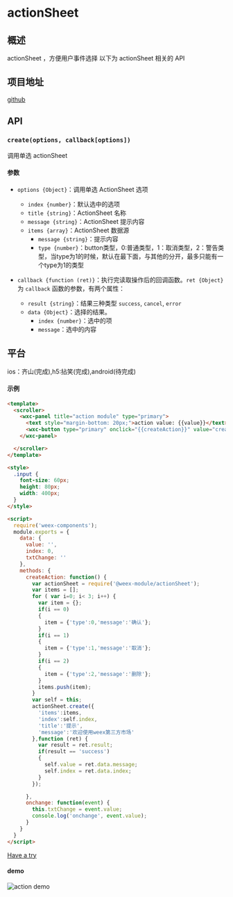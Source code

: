 # actionSheet


## 概述

actionSheet ，方便用户事件选择 以下为 actionSheet 相关的 API

## 项目地址
[github](https://github.com/weex-plugins/weex-actionSheet)

## API
### `create(options, callback[options])`

调用单选 actionSheet

#### 参数

- `options {Object}`：调用单选 ActionSheet 选项
  - `index {number}`：默认选中的选项
  - `title {string}`：ActionSheet 名称
  - `message {string}`：ActionSheet 提示内容
  - `items {array}`：ActionSheet 数据源
      - `message {string}`：提示内容
      - `type {number}`：button类型，0:普通类型，1：取消类型，2：警告类型，当type为1的时候，默认在最下面，与其他的分开，最多只能有一个type为1的类型

- `callback {function (ret)}`：执行完读取操作后的回调函数。`ret {Object}` 为 `callback` 函数的参数，有两个属性：
  - `result {string}`：结果三种类型 `success`, `cancel`, `error`
  - `data {Object}`：选择的结果。
     - `index {number}`：选中的项
     - `message`：选中的内容

## 平台
ios：齐山(完成),h5:拈笑(完成),android(待完成)

#### 示例

```html
<template>
  <scroller>
    <wxc-panel title="action module" type="primary">
      <text style="margin-bottom: 20px;">action value: {{value}}</text>
      <wxc-button type="primary" onclick="{{createAction}}" value="create action" style="margin-bottom: 20px;"></wxc-button>
    </wxc-panel>

  </scroller>
</template>

<style>
  .input {
    font-size: 60px;
    height: 80px;
    width: 400px;
  }
</style>

<script>
  require('weex-components');
  module.exports = {
    data: {
      value: '',
      index: 0,
      txtChange: ''
    },
    methods: {
      createAction: function() {
        var actionSheet = require('@weex-module/actionSheet');
        var items = [];
        for ( var i=0; i< 3; i++) {
          var item = {};
          if(i == 0)
          {
            item = {'type':0,'message':'确认'};
          }
          if(i == 1)
          {
            item = {'type':1,'message':'取消'};
          }
          if(i == 2)
          {
            item = {'type':2,'message':'删除'};
          }
          items.push(item);
        }
        var self = this;
        actionSheet.create({
          'items':items,
          'index':self.index,
          'title':'提示',
          'message':'欢迎使用weex第三方市场'
        },function (ret) {
          var result = ret.result;
          if(result == 'success')
          {
            self.value = ret.data.message;
            self.index = ret.data.index;
          }
        });

      },
      onchange: function(event) {
        this.txtChange = event.value;
        console.log('onchange', event.value);
      }
    }
  }
</script>
```

[Have a try](http://dotwe.org/c3856e6035fce2f8511a021a5360d3da)

#### demo
![action demo](https://github.com/weexteam/weex-plugins/blob/master/weex-plugin-actionsheet/doc/1.gif?raw=true)